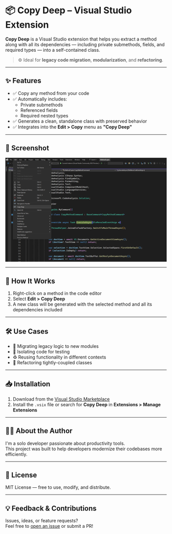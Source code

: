 # 📦 Copy Deep – Visual Studio Extension

**Copy Deep** is a Visual Studio extension that helps you extract a method along with all its dependencies — including private submethods, fields, and required types — into a self-contained class.

> ⚙️ Ideal for **legacy code migration**, **modularization**, and **refactoring**.

---

## ✨ Features

- ✅ Copy any method from your code
- ✅ Automatically includes:
  - Private submethods
  - Referenced fields
  - Required nested types
- ✅ Generates a clean, standalone class with preserved behavior
- ✅ Integrates into the **Edit > Copy** menu as **"Copy Deep"**

---

## 📸 Screenshot

![Copy Deep Demo](Assets/screenshot.png)

---

## 🧩 How It Works

1. Right-click on a method in the code editor
2. Select **Edit > Copy Deep**
3. A new class will be generated with the selected method and all its dependencies included

---

## 🛠 Use Cases

- 🔄 Migrating legacy logic to new modules
- 🧪 Isolating code for testing
- ♻️ Reusing functionality in different contexts
- 🧹 Refactoring tightly-coupled classes

---

## 📥 Installation

1. Download from the [Visual Studio Marketplace](https://marketplace.visualstudio.com/)
2. Install the `.vsix` file or search for **Copy Deep** in **Extensions > Manage Extensions**

---

## 🙋‍♂️ About the Author

I'm a solo developer passionate about productivity tools.  
This project was built to help developers modernize their codebases more efficiently.

---

## 📄 License

MIT License — free to use, modify, and distribute.

---

## 💡 Feedback & Contributions

Issues, ideas, or feature requests?  
Feel free to [open an issue](https://github.com/yourusername/copy-deep/issues) or submit a PR!

